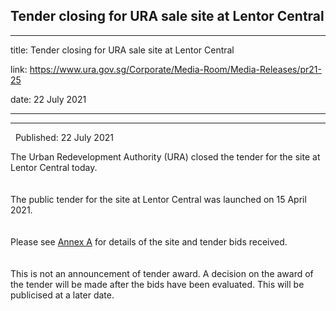 ## Tender closing for URA sale site at Lentor Central
---
title: Tender closing for URA sale site at Lentor Central

link: https://www.ura.gov.sg/Corporate/Media-Room/Media-Releases/pr21-25

date: 22 July 2021

---

--------------------------------------------------

  

  Published: 22 July 2021

The Urban Redevelopment Authority (URA) closed the tender for the site at Lentor Central today.  
   
   
The public tender for the site at Lentor Central was launched on 15 April 2021.  
   
   
Please see [Annex A](https://www.ura.gov.sg/-/media/Corporate/Media-Room/2021/Jul/pr21-25a.pdf)  for details of the site and tender bids received.  
   
   
This is not an announcement of tender award. A decision on the award of the tender will be made after the bids have been evaluated. This will be publicised at a later date.
